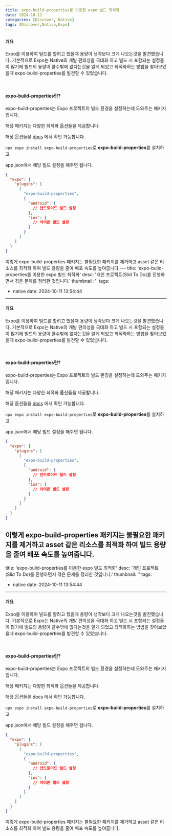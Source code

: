 ```yaml
---
title: expo-build-properties를 이용한 expo 빌드 최적화
date: 2024-10-11
categories: [Discover, Native]
tags: [Discover,Native,Expo]
---
```


#### 개요
Expo를 이용하여 빌드를 할려고 했을때 용량이 생각보다 크게 나오는것을 발견했습니다.
기본적으로 Expo는 Native의 개발 편의성을 극대화 하고 빌드 시 포함되는 설정들이 많기에 빌드의 용량이 클수밖에 없다는것을 알게 되었고
최적화하는 방법을 찾아보았을때 expo-build-properties를 발견할 수 있었습니다.

<br/>

#### expo-build-properties란?

expo-build-properties는 Expo 프로젝트의 빌드 환경을 설정하는데 도와주는 패키지 입니다.

해당 패키지는 다양한 최적화 옵션들을 제공합니다.

해당 옵션들을 [docs](https://docs.expo.dev/versions/latest/sdk/build-properties/?redirected) 에서 확인 가능합니다.


`npx expo install expo-build-properties`로 **expo-build-properties**를 설치하고

app.json에서 해당 빌드 설정을 해주면 됩니다.
```json
{
  "expo": {
    "plugins": [
      [
        "expo-build-properties",
        {
          "android": {
            // 안드로이드 빌드 설정
          },
          "ios": {
            // 아이폰 빌드 설정
          }
        }
      ]
    ]
  }
}
```
이렇게 expo-build-properties 패키지는 불필요한 패키지를 제거하고 asset 같은 리소스를 최적화 하여 빌드 용량을 줄여 배포 속도를 높여줍니다.---
title: 'expo-build-properties를 이용한 expo 빌드 최적화'
desc: '개인 프로젝트(Slid To Do)를 진행하면서 겪은 문제를 정리한 것입니다.'
thumbnail: ''
tags:
  - native
date: 2024-10-11 13:54:44
---

#### 개요
Expo를 이용하여 빌드를 할려고 했을때 용량이 생각보다 크게 나오는것을 발견했습니다.
기본적으로 Expo는 Native의 개발 편의성을 극대화 하고 빌드 시 포함되는 설정들이 많기에 빌드의 용량이 클수밖에 없다는것을 알게 되었고
최적화하는 방법을 찾아보았을때 expo-build-properties를 발견할 수 있었습니다.

<br/>

#### expo-build-properties란?

expo-build-properties는 Expo 프로젝트의 빌드 환경을 설정하는데 도와주는 패키지 입니다.

해당 패키지는 다양한 최적화 옵션들을 제공합니다.

해당 옵션들을 [docs](https://docs.expo.dev/versions/latest/sdk/build-properties/?redirected) 에서 확인 가능합니다.


`npx expo install expo-build-properties`로 **expo-build-properties**를 설치하고

app.json에서 해당 빌드 설정을 해주면 됩니다.
```json
{
  "expo": {
    "plugins": [
      [
        "expo-build-properties",
        {
          "android": {
            // 안드로이드 빌드 설정
          },
          "ios": {
            // 아이폰 빌드 설정
          }
        }
      ]
    ]
  }
}
```
이렇게 expo-build-properties 패키지는 불필요한 패키지를 제거하고 asset 같은 리소스를 최적화 하여 빌드 용량을 줄여 배포 속도를 높여줍니다.
---
title: 'expo-build-properties를 이용한 expo 빌드 최적화'
desc: '개인 프로젝트(Slid To Do)를 진행하면서 겪은 문제를 정리한 것입니다.'
thumbnail: ''
tags:
  - native
date: 2024-10-11 13:54:44
---

#### 개요
Expo를 이용하여 빌드를 할려고 했을때 용량이 생각보다 크게 나오는것을 발견했습니다.
기본적으로 Expo는 Native의 개발 편의성을 극대화 하고 빌드 시 포함되는 설정들이 많기에 빌드의 용량이 클수밖에 없다는것을 알게 되었고
최적화하는 방법을 찾아보았을때 expo-build-properties를 발견할 수 있었습니다.

<br/>

#### expo-build-properties란?

expo-build-properties는 Expo 프로젝트의 빌드 환경을 설정하는데 도와주는 패키지 입니다.

해당 패키지는 다양한 최적화 옵션들을 제공합니다.

해당 옵션들을 [docs](https://docs.expo.dev/versions/latest/sdk/build-properties/?redirected) 에서 확인 가능합니다.


`npx expo install expo-build-properties`로 **expo-build-properties**를 설치하고

app.json에서 해당 빌드 설정을 해주면 됩니다.
```json
{
  "expo": {
    "plugins": [
      [
        "expo-build-properties",
        {
          "android": {
            // 안드로이드 빌드 설정
          },
          "ios": {
            // 아이폰 빌드 설정
          }
        }
      ]
    ]
  }
}
```
이렇게 expo-build-properties 패키지는 불필요한 패키지를 제거하고 asset 같은 리소스를 최적화 하여 빌드 용량을 줄여 배포 속도를 높여줍니다.